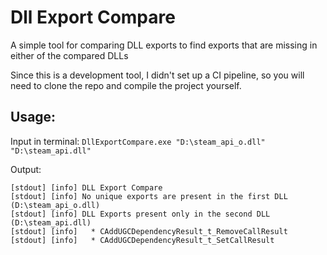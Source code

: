 # Dll Export Compare

A simple tool for comparing DLL exports to find exports that are missing in either of the compared DLLs

Since this is a development tool, I didn't set up a CI pipeline, so you will need to clone the repo and compile the project yourself.

## Usage:
Input in terminal:
`DllExportCompare.exe "D:\steam_api_o.dll" "D:\steam_api.dll"`

Output:
```
[stdout] [info] DLL Export Compare
[stdout] [info] No unique exports are present in the first DLL (D:\steam_api_o.dll)
[stdout] [info] DLL Exports present only in the second DLL (D:\steam_api.dll)
[stdout] [info]   * CAddUGCDependencyResult_t_RemoveCallResult
[stdout] [info]   * CAddUGCDependencyResult_t_SetCallResult
```